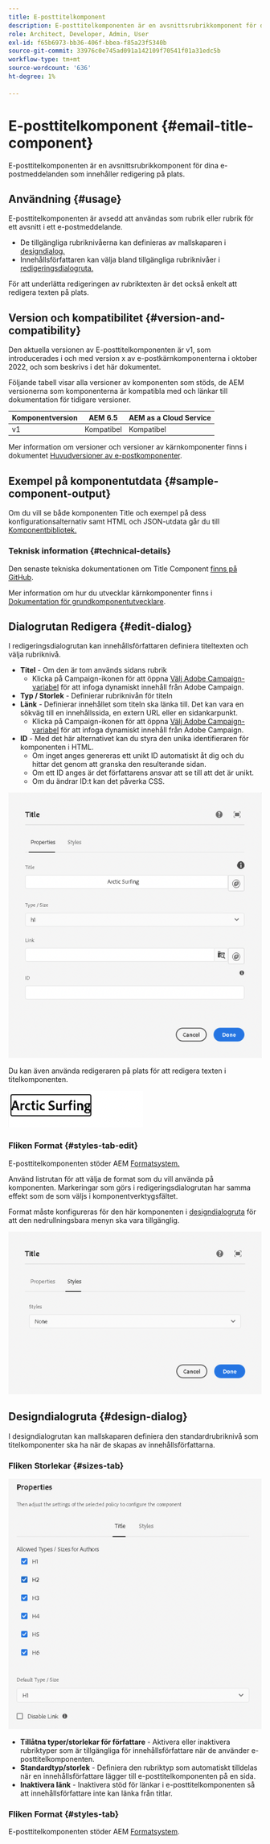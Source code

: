 ```yaml
---
title: E-posttitelkomponent
description: E-posttitelkomponenten är en avsnittsrubrikkomponent för dina e-postmeddelanden som innehåller redigering på plats.
role: Architect, Developer, Admin, User
exl-id: f65b6973-bb36-406f-bbea-f85a23f5340b
source-git-commit: 33976c0e745ad091a142109f70541f01a31edc5b
workflow-type: tm+mt
source-wordcount: '636'
ht-degree: 1%

---
```



# E-posttitelkomponent {#email-title-component}

E-posttitelkomponenten är en avsnittsrubrikkomponent för dina e-postmeddelanden som innehåller redigering på plats.

## Användning {#usage}

E-posttitelkomponenten är avsedd att användas som rubrik eller rubrik för ett avsnitt i ett e-postmeddelande.

* De tillgängliga rubriknivåerna kan definieras av mallskaparen i [designdialog.](#design-dialog)
* Innehållsförfattaren kan välja bland tillgängliga rubriknivåer i [redigeringsdialogruta.](#edit-dialog)

För att underlätta redigeringen av rubriktexten är det också enkelt att redigera texten på plats.

## Version och kompatibilitet {#version-and-compatibility}

Den aktuella versionen av E-posttitelkomponenten är v1, som introducerades i och med version x av e-postkärnkomponenterna i oktober 2022, och som beskrivs i det här dokumentet.

Följande tabell visar alla versioner av komponenten som stöds, de AEM versionerna som komponenterna är kompatibla med och länkar till dokumentation för tidigare versioner.

| Komponentversion | AEM 6.5 | AEM as a Cloud Service |
|---|---|---|
| v1 | Kompatibel | Kompatibel |

Mer information om versioner och versioner av kärnkomponenter finns i dokumentet [Huvudversioner av e-postkomponenter](/help/versions.md).

## Exempel på komponentutdata {#sample-component-output}

Om du vill se både komponenten Title och exempel på dess konfigurationsalternativ samt HTML och JSON-utdata går du till [Komponentbibliotek.](https://adobe.com/go/aem_cmp_library_email_title)

### Teknisk information {#technical-details}

Den senaste tekniska dokumentationen om Title Component [finns på GitHub](https://adobe.com/go/aem_cmp_tech_email_title_v1).

Mer information om hur du utvecklar kärnkomponenter finns i [Dokumentation för grundkomponentutvecklare](/help/developing/overview.md).

## Dialogrutan Redigera {#edit-dialog}

I redigeringsdialogrutan kan innehållsförfattaren definiera titeltexten och välja rubriknivå.

* **Titel** - Om den är tom används sidans rubrik
   * Klicka på Campaign-ikonen för att öppna [Välj Adobe Campaign-variabel](/help/email/campaign-variables.md) för att infoga dynamiskt innehåll från Adobe Campaign.
* **Typ / Storlek** - Definierar rubriknivån för titeln
* **Länk** - Definierar innehållet som titeln ska länka till. Det kan vara en sökväg till en innehållssida, en extern URL eller en sidankarpunkt.
   * Klicka på Campaign-ikonen för att öppna [Välj Adobe Campaign-variabel](/help/email/campaign-variables.md) för att infoga dynamiskt innehåll från Adobe Campaign.
* **ID** - Med det här alternativet kan du styra den unika identifieraren för komponenten i HTML.
   * Om inget anges genereras ett unikt ID automatiskt åt dig och du hittar det genom att granska den resulterande sidan.
   * Om ett ID anges är det författarens ansvar att se till att det är unikt.
   * Om du ändrar ID:t kan det påverka CSS.

![Redigeringsdialogruta för e-posttitelkomponent](/help/email/assets/email-title-edit.png)

Du kan även använda redigeraren på plats för att redigera texten i titelkomponenten.

![In-place editing of Email Title Component](/help/email/assets/email-title-edit-inline.png)

### Fliken Format {#styles-tab-edit}

E-posttitelkomponenten stöder AEM [Formatsystem.](/help/get-started/authoring.md#component-styling)

Använd listrutan för att välja de format som du vill använda på komponenten. Markeringar som görs i redigeringsdialogrutan har samma effekt som de som väljs i komponentverktygsfältet.

Format måste konfigureras för den här komponenten i [designdialogruta](#design-dialog) för att den nedrullningsbara menyn ska vara tillgänglig.

![Fliken Stilar i redigeringsdialogrutan för komponenten Titel](/help/email/assets/email-title-edit-styles.png)

## Designdialogruta {#design-dialog}

I designdialogrutan kan mallskaparen definiera den standardrubriknivå som titelkomponenter ska ha när de skapas av innehållsförfattarna.

### Fliken Storlekar {#sizes-tab}

![Title Components&#39;&#39;s design dialog](/help/email/assets/email-title-design.png)

* **Tillåtna typer/storlekar för författare** - Aktivera eller inaktivera rubriktyper som är tillgängliga för innehållsförfattare när de använder e-posttitelkomponenten.
* **Standardtyp/storlek** - Definiera den rubriktyp som automatiskt tilldelas när en innehållsförfattare lägger till e-posttitelkomponenten på en sida.
* **Inaktivera länk** - Inaktivera stöd för länkar i e-posttitelkomponenten så att innehållsförfattare inte kan länka från titlar.

### Fliken Format {#styles-tab}

E-posttitelkomponenten stöder AEM [Formatsystem](/help/get-started/authoring.md#component-styling).
